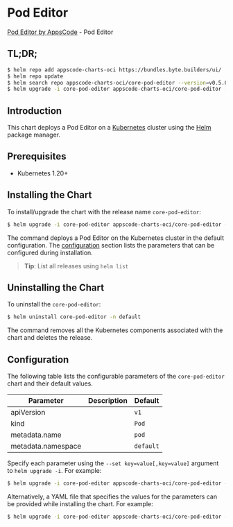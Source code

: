 # Pod Editor

[Pod Editor by AppsCode](https://appscode.com) - Pod Editor

## TL;DR;

```bash
$ helm repo add appscode-charts-oci https://bundles.byte.builders/ui/
$ helm repo update
$ helm search repo appscode-charts-oci/core-pod-editor --version=v0.5.0
$ helm upgrade -i core-pod-editor appscode-charts-oci/core-pod-editor -n default --create-namespace --version=v0.5.0
```

## Introduction

This chart deploys a Pod Editor on a [Kubernetes](http://kubernetes.io) cluster using the [Helm](https://helm.sh) package manager.

## Prerequisites

- Kubernetes 1.20+

## Installing the Chart

To install/upgrade the chart with the release name `core-pod-editor`:

```bash
$ helm upgrade -i core-pod-editor appscode-charts-oci/core-pod-editor -n default --create-namespace --version=v0.5.0
```

The command deploys a Pod Editor on the Kubernetes cluster in the default configuration. The [configuration](#configuration) section lists the parameters that can be configured during installation.

> **Tip**: List all releases using `helm list`

## Uninstalling the Chart

To uninstall the `core-pod-editor`:

```bash
$ helm uninstall core-pod-editor -n default
```

The command removes all the Kubernetes components associated with the chart and deletes the release.

## Configuration

The following table lists the configurable parameters of the `core-pod-editor` chart and their default values.

|     Parameter      | Description |       Default        |
|--------------------|-------------|----------------------|
| apiVersion         |             | <code>v1</code>      |
| kind               |             | <code>Pod</code>     |
| metadata.name      |             | <code>pod</code>     |
| metadata.namespace |             | <code>default</code> |


Specify each parameter using the `--set key=value[,key=value]` argument to `helm upgrade -i`. For example:

```bash
$ helm upgrade -i core-pod-editor appscode-charts-oci/core-pod-editor -n default --create-namespace --version=v0.5.0 --set apiVersion=v1
```

Alternatively, a YAML file that specifies the values for the parameters can be provided while
installing the chart. For example:

```bash
$ helm upgrade -i core-pod-editor appscode-charts-oci/core-pod-editor -n default --create-namespace --version=v0.5.0 --values values.yaml
```
